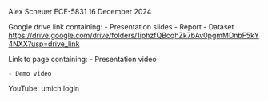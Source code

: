 Alex Scheuer
ECE-5831
16 December 2024

Google drive link containing:
    - Presentation slides
    - Report
    - Dataset
https://drive.google.com/drive/folders/1iphzfQBcqhZk7bAv0pgmMDnbF5kY4NXX?usp=drive_link


Link to page containing:
    - Presentation video

    - Demo video


YouTube:
    umich login